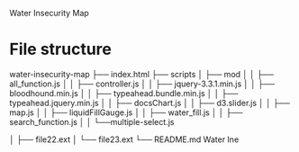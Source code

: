 Water Insecurity Map

# File structure
water-insecurity-map
├── index.html
├── scripts
│   ├── mod
│   │	├── all_function.js 
│   │	├── controller.js
│   │	├── jquery-3.3.1.min.js
│   │	├── bloodhound.min.js
│   │	├── typeahead.bundle.min.js
│   │	├── typeahead.jquery.min.js
│   │	├── docsChart.js
│   │	├── d3.slider.js
│   │	├── map.js
│   │	├── liquidFillGauge.js
│   │	├── water_fill.js
│   │	├── search_function.js
│   │	└──multiple-select.js



│   ├── file22.ext
│   └── file23.ext
└── README.md
Water Ine
